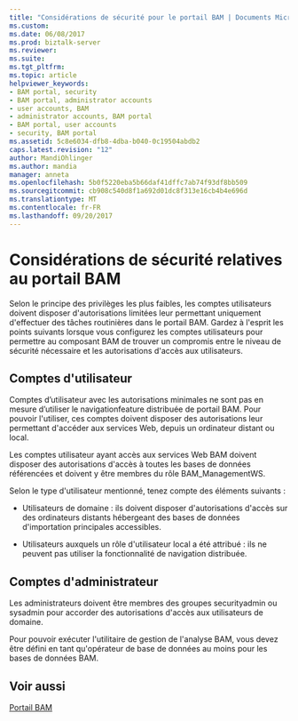 ```yaml
---
title: "Considérations de sécurité pour le portail BAM | Documents Microsoft"
ms.custom: 
ms.date: 06/08/2017
ms.prod: biztalk-server
ms.reviewer: 
ms.suite: 
ms.tgt_pltfrm: 
ms.topic: article
helpviewer_keywords:
- BAM portal, security
- BAM portal, administrator accounts
- user accounts, BAM
- administrator accounts, BAM portal
- BAM portal, user accounts
- security, BAM portal
ms.assetid: 5c8e6034-dfb8-4dba-b040-0c19504abdb2
caps.latest.revision: "12"
author: MandiOhlinger
ms.author: mandia
manager: anneta
ms.openlocfilehash: 5b0f5220eba5b66daf41dffc7ab74f93df8bb509
ms.sourcegitcommit: cb908c540d8f1a692d01dc8f313e16cb4b4e696d
ms.translationtype: MT
ms.contentlocale: fr-FR
ms.lasthandoff: 09/20/2017
---
```

# <a name="security-considerations-for-the-bam-portal"></a>Considérations de sécurité relatives au portail BAM
Selon le principe des privilèges les plus faibles, les comptes utilisateurs doivent disposer d'autorisations limitées leur permettant uniquement d'effectuer des tâches routinières dans le portail BAM. Gardez à l'esprit les points suivants lorsque vous configurez les comptes utilisateurs pour permettre au composant BAM de trouver un compromis entre le niveau de sécurité nécessaire et les autorisations d'accès aux utilisateurs.  
  
## <a name="user-accounts"></a>Comptes d'utilisateur  
 Comptes d’utilisateur avec les autorisations minimales ne sont pas en mesure d’utiliser le navigationfeature distribuée de portail BAM. Pour pouvoir l'utiliser, ces comptes doivent disposer des autorisations leur permettant d'accéder aux services Web, depuis un ordinateur distant ou local.  
  
 Les comptes utilisateur ayant accès aux services Web BAM doivent disposer des autorisations d'accès à toutes les bases de données référencées et doivent y être membres du rôle BAM_ManagementWS.  
  
 Selon le type d'utilisateur mentionné, tenez compte des éléments suivants :  
  
-   Utilisateurs de domaine : ils doivent disposer d'autorisations d'accès sur des ordinateurs distants hébergeant des bases de données d'importation principales accessibles.  
  
-   Utilisateurs auxquels un rôle d'utilisateur local a été attribué : ils ne peuvent pas utiliser la fonctionnalité de navigation distribuée.  
  
## <a name="administrator-accounts"></a>Comptes d'administrateur  
 Les administrateurs doivent être membres des groupes securityadmin ou sysadmin pour accorder des autorisations d'accès aux utilisateurs de domaine.  
  
 Pour pouvoir exécuter l'utilitaire de gestion de l'analyse BAM, vous devez être défini en tant qu'opérateur de base de données au moins pour les bases de données BAM.  
  
## <a name="see-also"></a>Voir aussi  
 [Portail BAM](../core/bam-portal.md)